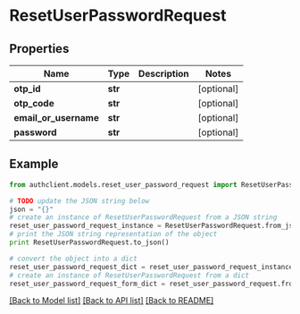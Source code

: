# ResetUserPasswordRequest


## Properties
Name | Type | Description | Notes
------------ | ------------- | ------------- | -------------
**otp_id** | **str** |  | [optional] 
**otp_code** | **str** |  | [optional] 
**email_or_username** | **str** |  | [optional] 
**password** | **str** |  | [optional] 

## Example

```python
from authclient.models.reset_user_password_request import ResetUserPasswordRequest

# TODO update the JSON string below
json = "{}"
# create an instance of ResetUserPasswordRequest from a JSON string
reset_user_password_request_instance = ResetUserPasswordRequest.from_json(json)
# print the JSON string representation of the object
print ResetUserPasswordRequest.to_json()

# convert the object into a dict
reset_user_password_request_dict = reset_user_password_request_instance.to_dict()
# create an instance of ResetUserPasswordRequest from a dict
reset_user_password_request_form_dict = reset_user_password_request.from_dict(reset_user_password_request_dict)
```
[[Back to Model list]](../README.md#documentation-for-models) [[Back to API list]](../README.md#documentation-for-api-endpoints) [[Back to README]](../README.md)


